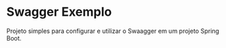 # Swagger Exemplo

Projeto simples para configurar e utilizar o Swaagger em um projeto Spring Boot.
